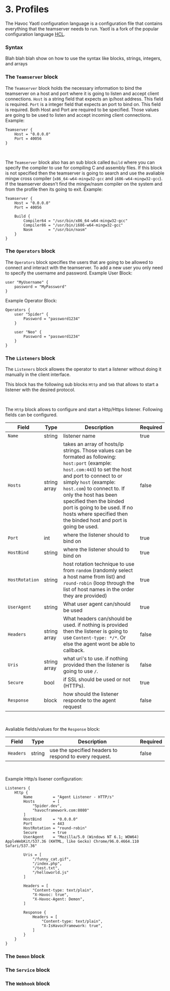 # 3. Profiles

The Havoc Yaotl configuration language is a configuration file that contains everything that the teamserver needs to run. 
Yaotl is a fork of the popular configuration language [HCL](https://github.com/hashicorp/hcl). 

### Syntax
Blah blah blah show on how to use the syntax like blocks, strings, integers, and arrays

### The `Teamserver` block
The `Teamserver` block holds the necessary information to bind the teamserver on a host and port where it is going to listen and accept client connections. 
`Host` is a string field that expects an ip/host address. This field is required.
`Port` is a integer field that expects an port to bind on. This field is required.
Both Host and Port are required to be specified. Those values are going to be used to listen and accept incoming client connections. 
Example:

```hcl
Teamserver {
	Host = "0.0.0.0"
	Port = 40056
}
```

<br>

The `Teamserver` block also has an sub block called `Build` where you can specify the compiler to use for compiling C and assembly files. If this block is not specified then the teamserver is going to search and use the avaliable mingw cross compiler (`x86_64-w64-mingw32-gcc` and `i686-w64-mingw32-gcc`). If the teamserver doesn't find the mingw/nasm compiler on the system and from the profile then its going to exit. 
Example: 
```hcl
Teamserver {
	Host = "0.0.0.0"
	Port = 40056

	Build {
		Compiler64 = "/usr/bin/x86_64-w64-mingw32-gcc"
		Compiler86 = "/usr/bin/i686-w64-mingw32-gcc"
		Nasm 	   = "/usr/bin/nasm"
	}
}
```

### The `Operators` block
The `Operators` block specifies the users that are going to be allowed to connect and interact with the teamserver. To add a new user you only need to specify the username and password. 
Example User Block:
```hcl
user "MyUsername" {
	password = "MyPassword" 
}
```
Example Operator Block: 
```hcl
Operators {
	user "5pider" {
		Password = "password1234"
	}

	user "Neo" {
		Password = "password1234"
	}
}
```

### The `Listeners` block
The `Listeners` block allowes the operator to start a listener without doing it manually in the client interface. 

This block has the following sub blocks `Http` and `Smb` that allows to start a listener with the desired protocol. 

&nbsp;

The `Http` block allows to configure and start a Http/Https listener. Following fields can be configured.

| Field	  | Type | Description | Required  
|---------|------|------|----------
| `Name`  | string | listener name | true
| `Hosts` | string array | takes an array of hosts/ip strings. Those values can be formated as following: `host:port` (example: `host.com:443`) to set the host and port to connect to or simply `host` (example: `host.com`) to connect to. If only the host has been specified then the binded port is going to be used. If no hosts where specified then the binded host and port is going be used. | false
| `Port`  | int | where the listener should to bind on | true
| `HostBind` | string | where the listener should to bind on | true
| `HostRotation` | string | host rotation technique to use from `random` (randomly select a host name from list) and `round-robin` (loop through the list of host names in the order they are provided) | true
| `UserAgent`  | string | What user agent can/should be used | true
| `Headers`  | string array | What headers can/should be used. if nothing is provided then the listener is going to use `Content-type: */*`. Or else the agent wont be able to callback. | false
| `Uris`  | string array | what uri's to use. if nothing provided then the listener is going to use `/`. | false
| `Secure` | bool | if SSL should be used or not (HTTPs). | true
| `Response` | block | how should the listener responde to the agent request | false

&nbsp;

Avaliable fields/values for the `Response` block:

| Field	  | Type | Description | Required  
|---------|------|------|----------
| `Headers`| string | use the specified headers to respond to every request. | false

&nbsp;

Example Http/s lisener configuration:
```hcl
Listeners {
    Http {
        Name         = "Agent Listener - HTTP/s"
        Hosts        = [
            "5pider.dev", 
            "havocframework.com:8080"
        ]
        HostBind     = "0.0.0.0"
        Port         = 443
        HostRotation = "round-robin"
        Secure       = true
        UserAgent    = "Mozilla/5.0 (Windows NT 6.1; WOW64) AppleWebKit/537.36 (KHTML, like Gecko) Chrome/96.0.4664.110 Safari/537.36"

        Uris = [
            "/funny_cat.gif",
            "/index.php",
            "/test.txt",
            "/helloworld.js"
        ]

        Headers = [
            "Content-type: text/plain",
            "X-Havoc: true",
            "X-Havoc-Agent: Demon",
        ]

        Response {
            Headers = [
                "Content-type: text/plain",
                "X-IsHavocFramework: true",
            ]
        }
    }
}
```

### The `Demon` block

### The `Service` block

### The `Webhook` block

